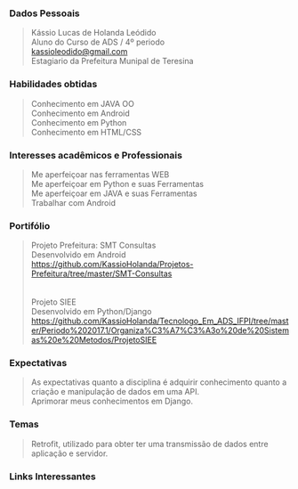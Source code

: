 
### Dados Pessoais <br/> 
> Kássio Lucas de Holanda Leódido <br/>
> Aluno do Curso de ADS / 4º periodo <br/>
> kassioleodido@gmail.com <br/>
> Estagiario da Prefeitura Munipal de Teresina <br/>

### Habilidades obtidas <br/>
> Conhecimento em JAVA OO <br/>
> Conhecimento em Android <br/>
> Conhecimento em Python <br/>
> Conhecimento em HTML/CSS <br/>

### Interesses acadêmicos e Professionais <br/>
> Me aperfeiçoar nas ferramentas WEB <br/>
> Me aperfeiçoar em Python e suas Ferramentas <br/>
> Me aperfeiçoar em JAVA e suas Ferramentas <br/>
> Trabalhar com Android <br/>

### Portifólio
> Projeto Prefeitura: SMT Consultas <br/>
> Desenvolvido em Android<br/>
> https://github.com/KassioHolanda/Projetos-Prefeitura/tree/master/SMT-Consultas <br/><br/><br/>
> Projeto SIEE <br/>
> Desenvolvido em Python/Django <br/>
>https://github.com/KassioHolanda/Tecnologo_Em_ADS_IFPI/tree/master/Periodo%202017.1/Organiza%C3%A7%C3%A3o%20de%20Sistemas%20e%20Metodos/ProjetoSIEE

### Expectativas
> As expectativas quanto a disciplina é adquirir conhecimento quanto a criação e manipulação de dados em uma API.<br/>
> Aprimorar meus conhecimentos em Django.

### Temas 
> Retrofit, utilizado para obter ter uma transmissão de dados entre aplicação e servidor.<br/>

### Links Interessantes

